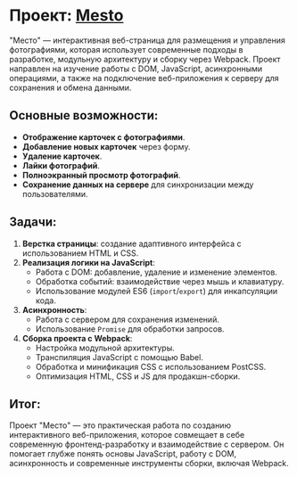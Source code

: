 # Проект: [Mesto](https://andstrel.github.io/mesto-project-ff/)

"Место" — интерактивная веб-страница для размещения и управления фотографиями, которая использует современные подходы в разработке, модульную архитектуру и сборку через Webpack. Проект направлен на изучение работы с DOM, JavaScript, асинхронными операциями, а также на подключение веб-приложения к серверу для сохранения и обмена данными.

## Основные возможности:
- **Отображение карточек с фотографиями**.
- **Добавление новых карточек** через форму.
- **Удаление карточек**.
- **Лайки фотографий**.
- **Полноэкранный просмотр фотографий**.
- **Сохранение данных на сервере** для синхронизации между пользователями.

## Задачи:
1. **Верстка страницы**: создание адаптивного интерфейса с использованием HTML и CSS.
2. **Реализация логики на JavaScript**:
   - Работа с DOM: добавление, удаление и изменение элементов.
   - Обработка событий: взаимодействие через мышь и клавиатуру.
   - Использование модулей ES6 (`import`/`export`) для инкапсуляции кода.
3. **Асинхронность**:
   - Работа с сервером для сохранения изменений.
   - Использование `Promise` для обработки запросов.
4. **Сборка проекта с Webpack**:
   - Настройка модульной архитектуры.
   - Транспиляция JavaScript с помощью Babel.
   - Обработка и минификация CSS с использованием PostCSS.
   - Оптимизация HTML, CSS и JS для продакшн-сборки.

## Итог:
Проект "Место" — это практическая работа по созданию интерактивного веб-приложения, которое совмещает в себе современную фронтенд-разработку и взаимодействие с сервером. Он помогает глубже понять основы JavaScript, работу с DOM, асинхронность и современные инструменты сборки, включая Webpack. 
